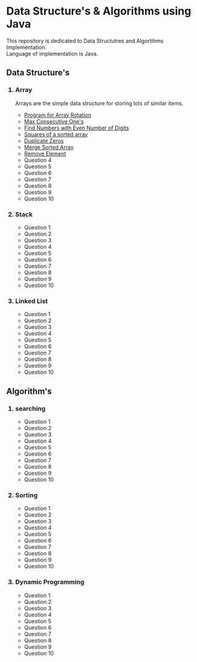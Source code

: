 # Data Structure's & Algorithms using Java

This repository is dedicated to Data Structutres and Algortihms Implementation.</br>
Language of implementation is Java.

<h2>Data Structure's</h2>

<ol>
<h3><li>Array</li></h3>
<p>Arrays are the simple data structure for storing lots of similar items.</p>
<ul>
  <li><a href="https://github.com/SachinSh97/Data-Structure-and-Algorithms-using-java/blob/master/Data%20Structure's/Array/Program%20for%20array%20rotation.java">Program for Array Rotation</a></li>
  <li><a href="https://github.com/SachinSh97/Data-Structure-and-Algorithms-using-java/blob/master/Data%20Structure's/Array/Max%20Consecutive%20Ones.java">Max Consecutive One's</a></li>
  <li><a href="https://github.com/SachinSh97/Data-Structure-and-Algorithms-using-java/blob/master/Data%20Structure's/Array/Find%20Numbers%20with%20Even%20Number%20of%20Digits.java">Find Numbers with Even Number of Digits</a></li>
  <li><a href="https://github.com/SachinSh97/Data-Structure-and-Algorithms-using-java/blob/master/Data%20Structure's/Array/Squares%20of%20a%20sorted%20array.java">Squares of a sorted array</a></li>
  <li><a href="https://github.com/SachinSh97/Data-Structure-and-Algorithms-using-java/blob/master/Data%20Structure's/Array/Duplicate%20Zeros.java">Duplicate Zeros</a></li>
  <li><a href="https://github.com/SachinSh97/Data-Structure-and-Algorithms-using-java/blob/master/Data%20Structure's/Array/Duplicate%20Zeros.java">Merge Sorted Array</a></li>
  <li><a href="https://github.com/SachinSh97/Data-Structure-and-Algorithms-using-java/blob/master/Data%20Structure's/Array/Remove%20Element.java">Remove Element</a></li>

<li>Question 4</li>
<li>Question 5</li>
<li>Question 6</li>
<li>Question 7</li>
<li>Question 8</li>
<li>Question 9</li>
<li>Question 10</li>
</ul>

<h3><li>Stack</li></h3>
<ul>
<li>Question 1</li>
<li>Question 2</li>
<li>Question 3</li>
<li>Question 4</li>
<li>Question 5</li>
<li>Question 6</li>
<li>Question 7</li>
<li>Question 8</li>
<li>Question 9</li>
<li>Question 10</li>
</ul>

<h3><li>Linked List</li></h3>
<ul>
<li>Question 1</li>
<li>Question 2</li>
<li>Question 3</li>
<li>Question 4</li>
<li>Question 5</li>
<li>Question 6</li>
<li>Question 7</li>
<li>Question 8</li>
<li>Question 9</li>
<li>Question 10</li>
</ul>
</ol>

<h2>Algorithm's</h2>

<ol>
<h3><li>searching</li></h3>
<ul>
<li>Question 1</li>
<li>Question 2</li>
<li>Question 3</li>
<li>Question 4</li>
<li>Question 5</li>
<li>Question 6</li>
<li>Question 7</li>
<li>Question 8</li>
<li>Question 9</li>
<li>Question 10</li>
</ul>

<h3><li>Sorting</li></h3>
<ul>
<li>Question 1</li>
<li>Question 2</li>
<li>Question 3</li>
<li>Question 4</li>
<li>Question 5</li>
<li>Question 6</li>
<li>Question 7</li>
<li>Question 8</li>
<li>Question 9</li>
<li>Question 10</li>
</ul>

<h3><li>Dynamic Programming</li></h3>
<ul>
<li>Question 1</li>
<li>Question 2</li>
<li>Question 3</li>
<li>Question 4</li>
<li>Question 5</li>
<li>Question 6</li>
<li>Question 7</li>
<li>Question 8</li>
<li>Question 9</li>
<li>Question 10</li>
</ul>
</ol>


